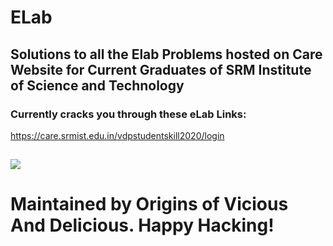 # ELab
## Solutions to all the Elab Problems hosted on Care Website for Current Graduates of SRM Institute of Science and Technology

### Currently cracks you through these eLab Links:  
https://care.srmist.edu.in/vdpstudentskill2020/login

## ![](https://i.ibb.co/z46PxBm/Screenshot-30.png)
  
# Maintained by Origins of Vicious And Delicious. Happy Hacking!

